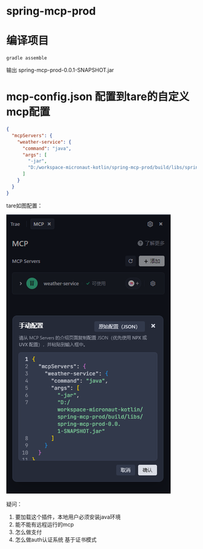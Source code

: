 # spring-mcp-prod

#  编译项目

```shell
gradle assemble
```
输出 spring-mcp-prod-0.0.1-SNAPSHOT.jar


# mcp-config.json 配置到tare的自定义mcp配置
```json
{
  "mcpServers": {
    "weather-service": {
      "command": "java",
      "args": [
        "-jar",
        "D:/workspace-micronaut-kotlin/spring-mcp-prod/build/libs/spring-mcp-prod-0.0.1-SNAPSHOT.jar"
      ]
    }
  }
}
```

tare如图配置：

![tare配置界面](tare_mcp_json.png)

疑问：
1. 要加载这个插件，本地用户必须安装java环境
2. 能不能有远程运行的mcp
3. 怎么做支付
4. 怎么做auth认证系统 基于证书模式